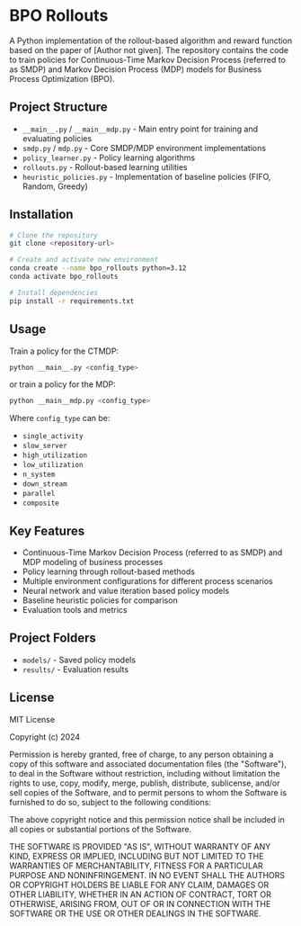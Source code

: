 # BPO Rollouts

A Python implementation of the rollout-based algorithm and reward function based on the paper of [Author not given].
The repository contains the code to train policies for Continuous-Time Markov Decision Process (referred to as SMDP) and Markov Decision Process (MDP) models for Business Process Optimization (BPO).

## Project Structure

- `__main__.py` / `__main__mdp.py` - Main entry point for training and evaluating policies
- `smdp.py` / `mdp.py` - Core SMDP/MDP environment implementations 
- `policy_learner.py` - Policy learning algorithms
- `rollouts.py` - Rollout-based learning utilities
- `heuristic_policies.py` - Implementation of baseline policies (FIFO, Random, Greedy)

## Installation

```bash
# Clone the repository
git clone <repository-url>

# Create and activate new environment
conda create --name bpo_rollouts python=3.12
conda activate bpo_rollouts

# Install dependencies
pip install -r requirements.txt
```

## Usage

Train a policy for the CTMDP:
```bash
python __main__.py <config_type>
```

or train a policy for the MDP:
```bash
python __main__mdp.py <config_type>
```

Where `config_type` can be:
- `single_activity`
- `slow_server` 
- `high_utilization`
- `low_utilization`
- `n_system`
- `down_stream`
- `parallel`
- `composite`

## Key Features

- Continuous-Time Markov Decision Process (referred to as SMDP) and MDP modeling of business processes
- Policy learning through rollout-based methods
- Multiple environment configurations for different process scenarios
- Neural network and value iteration based policy models
- Baseline heuristic policies for comparison
- Evaluation tools and metrics

## Project Folders

- `models/` - Saved policy models
- `results/` - Evaluation results

## License

MIT License

Copyright (c) 2024

Permission is hereby granted, free of charge, to any person obtaining a copy
of this software and associated documentation files (the "Software"), to deal
in the Software without restriction, including without limitation the rights
to use, copy, modify, merge, publish, distribute, sublicense, and/or sell
copies of the Software, and to permit persons to whom the Software is
furnished to do so, subject to the following conditions:

The above copyright notice and this permission notice shall be included in all
copies or substantial portions of the Software.

THE SOFTWARE IS PROVIDED "AS IS", WITHOUT WARRANTY OF ANY KIND, EXPRESS OR
IMPLIED, INCLUDING BUT NOT LIMITED TO THE WARRANTIES OF MERCHANTABILITY,
FITNESS FOR A PARTICULAR PURPOSE AND NONINFRINGEMENT. IN NO EVENT SHALL THE
AUTHORS OR COPYRIGHT HOLDERS BE LIABLE FOR ANY CLAIM, DAMAGES OR OTHER
LIABILITY, WHETHER IN AN ACTION OF CONTRACT, TORT OR OTHERWISE, ARISING FROM,
OUT OF OR IN CONNECTION WITH THE SOFTWARE OR THE USE OR OTHER DEALINGS IN THE
SOFTWARE.